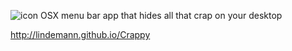 ![icon](http://lindemann.github.io/Crappy/images/icon.png)
OSX menu bar app that hides all that crap on your desktop

http://lindemann.github.io/Crappy

